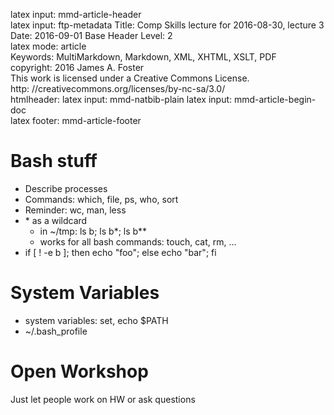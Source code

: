 latex input:	mmd-article-header  
latex input:	ftp-metadata 
Title:	Comp Skills lecture for 2016-08-30, lecture 3
Date:	2016-09-01 
Base Header Level:	2  
latex mode:	article  
Keywords:	MultiMarkdown, Markdown, XML, XHTML, XSLT, PDF   
copyright:	2016 James A. Foster  
	This work is licensed under a Creative Commons License.  
	http:	//creativecommons.org/licenses/by-nc-sa/3.0/  
htmlheader:	<script type="text/javascript" src="http://cdn.mathjax.org/mathjax/latest/MathJax.js?config=TeX-AMS-MML_HTMLorMML"></script>
latex input:	mmd-natbib-plain
latex input:	mmd-article-begin-doc  
latex footer:	mmd-article-footer  

# Bash stuff #
* Describe processes
* Commands: which, file, ps, who, sort
* Reminder: wc, man, less
* \* as a wildcard 
	* in \~/tmp: ls b; ls b\*; ls b*\*
	* works for all bash commands: touch, cat, rm, ...
* if [ ! -e b ]; then echo "foo"; else echo "bar"; fi
# System Variables ##
* system variables: set, echo $PATH
* ~/.bash_profile
# Open Workshop #

Just let people work on HW or ask questions
